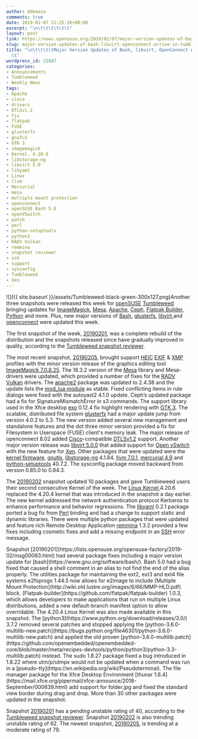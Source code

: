 ```yaml
---
author: ddemaio
comments: true
date: 2019-02-07 12:25:26+00:00
excerpt: "\n\t\t\t\t\t\t"
layout: post
link: https://news.opensuse.org/2019/02/07/major-version-updates-of-bash-libvirt-openconnect-arrive-in-tumbleweed/
slug: major-version-updates-of-bash-libvirt-openconnect-arrive-in-tumbleweed
title: "\n\t\t\t\tMajor Version Updates of Bash, libvirt, OpenConnect Arrive in Tumbleweed\t\
  \t"
wordpress_id: 21687
categories:
- Announcements
- Tumbleweed
- Weekly News
tags:
- Apache
- cisco
- drivers
- DTLSv1.2
- fix
- flatpak
- FUSE
- glusterfs
- gnuTLS
- GTK 3
- imagemagick
- Kernel. 4.20.6
- libstorage-ng
- libvirt 5.0
- libyaml
- Linux
- llvm
- Mercurial
- mesa
- multiple mount protection
- openconnect
- openSUSE Bash 5.0
- openVSwitch
- patch
- perl
- python-setuptools
- python3
- RADV Vulkan
- remmina
- snapshot reviewer
- ssh
- support
- sysconfig
- Tumbleweed
- Xen
---
```

![]({{ site.baseurl }}/assets/Tumbleweed-black-green-300x127.png)Another three snapshots were released this week for [openSUSE](https://www.opensuse.org/) [Tumbleweed](https://en.opensuse.org/Portal:Tumbleweed) bringing updates for [ImageMagick](https://www.imagemagick.org/), [Mesa](https://www.mesa3d.org/), [Apache](https://www.apache.org/), [Ceph](https://ceph.com/), [Flatpak Builder](http://docs.flatpak.org/en/latest/flatpak-builder.html), [Python](https://www.python.org/) and more. Plus, new major versions of [Bash](https://www.gnu.org/software/bash/), [glusterfs](http://docs.gluster.org/), [libvirt ](https://libvirt.org/)and [openconnect](http://www.infradead.org/openconnect/) were updated this week.

The first snapshot of the week, [20190201](https://lists.opensuse.org/opensuse-factory/2019-02/msg00063.html), was a complete rebuild of the distribution and the snapshots released since have gradually improved in quality, according to the [Tumbleweed snapshot reviewer](http://review.tumbleweed.boombatower.com/).

The most recent snapshot, [20190205](https://lists.opensuse.org/opensuse-factory/2019-02/msg00178.html), brought support [HEIC](https://heictojpg.com/) [EXIF](https://en.wikipedia.org/wiki/Exif) & [XMP](https://www.intel.com/content/www/us/en/gaming/extreme-memory-profile-xmp.html) profiles with the minor version release of the graphics editing tool [ImageMagick 7.0.8.25](http://www.imagemagick.org/script/changelog.php). The 18.3.2 version of the [Mesa](https://www.mesa3d.org/) library and Mesa-drivers were updated, which provided a number of fixes for the [RADV Vulkan](https://www.phoronix.com/scan.php?page=news_item&px=RADV-Lands-VK_EXT_memory_budget) drivers. The [apache2](https://httpd.apache.org/) package was updated to 2.4.38 and the update lists the [mod_lua module](https://httpd.apache.org/docs/trunk/mod/mod_lua.html) as stable. Fixed conflicting items in rule dialogs were fixed with the autoyast2 4.1.0 update. Ceph’s updated package had a fix for SignatureMismatchError in s3 commands. The support library used in the Xfce desktop [exo](http://www.linuxfromscratch.org/blfs/view/cvs/xfce/exo.html) 0.12.4 fix highlight rendering with [GTK 3](https://www.gtk.org/). The scalable, distributed file system [glusterfs](http://docs.gluster.org/) had a major update jump from version 4.0.2 to 5.3. The new version added several new management and standalone features and the dot three minor version provided a fix for Filesystem in Userspace (FUSE) client's memory leak. The major release of openconnect 8.02 added [Cisco](https://www.cisco.com/)-compatible [DTLSv1.2](https://en.wikipedia.org/wiki/Datagram_Transport_Layer_Security) support. Another major version release was [libvirt 5.0.0](https://libvirt.org/news.html) that added support for [Open vSwitch](https://www.openvswitch.org/) with the new feature for [Xen](https://www.xenproject.org/). Other packages that were updated were the [kernel firmware](https://git.kernel.org/cgit/linux/kernel/git/firmware/linux-firmware.git/), [gnutls](https://www.gnutls.org/), [libstorage-ng](https://github.com/openSUSE/libstorage-ng) 4.1.84, [llvm 7.0.1](http://releases.llvm.org/7.0.1/docs/GettingStarted.html), [mercurial 4.9](https://www.mercurial-scm.org/wiki/Download) and [python-setuptools](https://pypi.org/project/setuptools/) 40.7.2. The sysconfig package moved backward from version 0.85.0 to 0.84.3.

The [20190202](https://lists.opensuse.org/opensuse-factory/2019-02/msg00120.html) snapshot updated 10 packages and gave Tumbleweed users their second consecutive Kernel of the week. The [Linux Kernel ](https://www.kernel.org/)4.20.6 replaced the 4.20.4 kernel that was introduced in the snapshot a day earlier. The new kernel addressed the network authentication protocol Kerberos to enhance performance and behavior regressions. The [libyaml](https://github.com/yaml/libyaml) 0.2.1 package ported a bug fix from [Perl](https://www.perl.org/) binding and had a change to support static and dynamic libraries. There were multiple python packages that were updated and feature rich Remote Desktop Application [remmina](https://remmina.org/) 1.3.2 provided a few fixes including cosmetic fixes and add a missing endpoint in an [SSH](https://en.wikipedia.org/wiki/Secure_Shell) error message.

<!-- more -->Snapshot [20190201](https://lists.opensuse.org/opensuse-factory/2019-02/msg00063.html) had several package fixes including a major version update for [bash](https://www.gnu.org/software/bash/). Bash 5.0 had a bug fixed that caused a shell comment in an alias to not find the end of the alias properly. The utilities package for maintaining the ext2, ext3 and ext4 file systems e2fsprogs 1.44.5 now allows for e2image to include [Multiple Mount Protection](http://wiki.old.lustre.org/images/6/66/MMP-HLD.pdf) block. [Flatpak-builder](https://github.com/flatpak/flatpak-builder) 1.0.3, which allows developers to make applications that run on multiple Linux distributions, added a new default-branch manifest option to allow overridable. The 4.20.4 Linux Kernel was also made available in this snapshot. The [python3](https://www.python.org/download/releases/3.0/) 3.7.2 removed several patches and stopped applying the [python-3.6.0-multilib-new.patch](https://bugs.python.org/file46301/python-3.6.0-multilib-new.patch) and applied the old proven [python-3.6.0-multilib.patch](https://github.com/openembedded/openembedded-core/blob/master/meta/recipes-devtools/python/python3/python-3.3-multilib.patch) instead. The sudo 1.8.27 package fixed a bug introduced in 1.8.22 where utm/p/utmpx would not be updated when a command was run in a [pseudo-tty](https://en.wikipedia.org/wiki/Pseudoterminal). The file manager package for the Xfce Desktop Environment [thunar 1.8.4](https://mail.xfce.org/pipermail/xfce-announce/2018-September/000639.html) add support for folder.jpg and fixed the standard view border during drag and drop. More than 30 other packages were updated in the snapshot.

Snapshot [20190201](https://lists.opensuse.org/opensuse-factory/2019-02/msg00063.html) has a pending unstable rating of 40, according to the [Tumbleweed snapshot reviewer](http://review.tumbleweed.boombatower.com/). Snapshot [20190202](https://lists.opensuse.org/opensuse-factory/2019-02/msg00120.html) is also trending unstable rating of 62. The newest snapshot, [20190205](https://lists.opensuse.org/opensuse-factory/2019-02/msg00178.html), is trending at a moderate rating of 79.		
